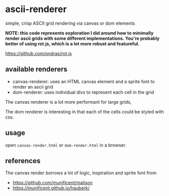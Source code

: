 # ascii-renderer
simple, crisp ASCII grid rendering via canvas or dom elements


**NOTE: this code represents exploration I did around how to minimally render ascii grids with some different implementations. You're probably better of using rot.js, which is a lot more robust and featureful.**

https://github.com/ondras/rot.js


## available renderers

 * canvas-renderer: uses an HTML canvas element and a sprite font to render an ascii grid
 * dom-renderer: uses individual divs to represent each cell in the grid

The canvas renderer is a lot more performant for large grids,

The dom renderer is interesting in that each of the cells could be styled with css.


## usage

open `canvas-render.html` or `dom-render.html` in a browser.


## references

The canvas render borrows a lot of logic, inspiration and sprite font from
* https://github.com/munificent/malison
* https://munificent.github.io/hauberk/

